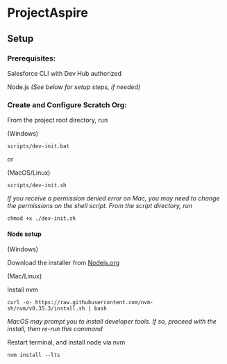 # ProjectAspire

## Setup

### Prerequisites:
Salesforce CLI with Dev Hub authorized

Node.js *(See below for setup steps, if needed)*

### Create and Configure Scratch Org:
From the project root directory, run 

(Windows)

```
scripts/dev-init.bat 
```

or 

(MacOS/Linux)

```
scripts/dev-init.sh
```

*If you receive a permission denied error on Mac, you may need to change the permissions on the shell script. From the script directory, run* 

```
chmod +x ./dev-init.sh
```

#### Node setup 

(Windows)

Download the installer from [Nodejs.org](https://nodejs.org/en/download/)

(Mac/Linux)

Install nvm

```
curl -o- https://raw.githubusercontent.com/nvm-sh/nvm/v0.35.3/install.sh | bash
```

*MacOS may prompt you to install developer tools. If so, proceed with the install, then re-run this command*

Restart terminal, and install node via nvm

```
nvm install --lts
```

